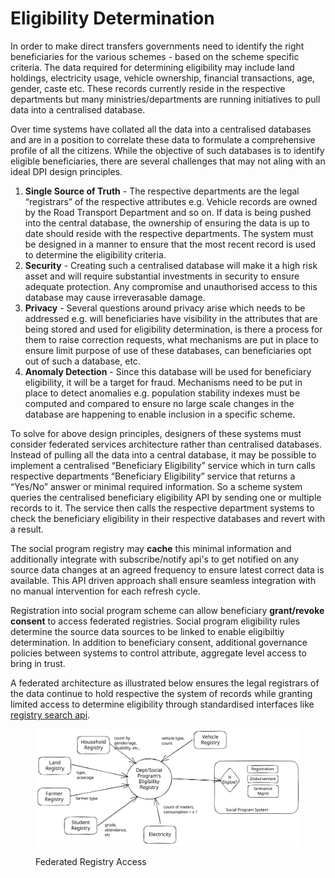 # Eligibility Determination

In order to make direct transfers governments need to identify the right beneficiaries for the various schemes - based on the scheme specific criteria. The data required for determining eligibility may include land holdings, electricity usage, vehicle ownership, financial transactions, age, gender, caste etc. These records currently reside in the respective departments but many ministries/departments are running initiatives to pull data into a centralised database.&#x20;

Over time systems have collated all the data into a centralised databases and are in a position to correlate these data to formulate a comprehensive profile of all the citizens. While the objective of such databases is to identify eligible beneficiaries, there are several challenges that may not aling with an ideal DPI design principles.

1. **Single Source of Truth** - The respective departments are the legal “registrars” of the respective attributes e.g. Vehicle records are owned by the Road Transport Department and so on. If data is being pushed into the central database, the ownership of ensuring the data is up to date should reside with the respective departments. The system must be designed in a manner to ensure that the most recent record is used to determine the eligibility criteria.
2. **Security** - Creating such a centralised database will make it a high risk asset and will require substantial investments in security to ensure adequate protection. Any compromise and unauthorised access to this database may cause irreverasable damage.&#x20;
3. **Privacy** - Several questions around privacy arise which needs to be addressed e.g. will beneficiaries have visibility in the attributes that are being stored and used for eligibility determination, is there a process for them to raise correction requests, what mechanisms are put in place to ensure limit purpose of use of these databases, can beneficiaries opt out of such a database, etc.
4. **Anomaly Detection** - Since this database will be used for beneficiary eligibility, it will be a target for fraud. Mechanisms need to be put in place to detect anomalies e.g. population stability indexes must be computed and compared to ensure no large scale changes in the database are happening to enable inclusion in a specific scheme.

To solve for above design principles, designers of these systems must consider federated services architecture rather than centralised databases. Instead of pulling all the data into a central database, it may be possible to implement a centralised “Beneficiary Eligibility” service which in turn calls respective departments “Beneficiary Eligibility” service that returns a “Yes/No” answer or minimal required information. So a scheme system queries the centralised beneficiary eligibility API by sending one or multiple records to it. The service then calls the respective department systems to check the beneficiary eligibility in their respective databases and revert with a result.

The social program registry may **cache** this minimal information and additionally integrate with subscribe/notify api's to get notified on any source data changes at an agreed frequency to ensure latest correct data is available. This API driven approach shall ensure seamless integration with no manual intervention for each refresh cycle. &#x20;

Registration into social program scheme can allow beneficiary **grant/revoke consent** to access federated registries. Social program eligibility rules determine the source data sources to be linked to enable eligibiltiy determination. In addition to beneficiary consent, additional governance policies between systems to control attribute, aggregate level access to bring in trust.

A federated architecture as illustrated below ensures the legal registrars of the data continue to hold respective the system of records while granting limited access to determine eligibility through standardised interfaces like [registry search api](../registries.md).



<figure><img src="../../../.gitbook/assets/file.excalidraw.svg" alt=""><figcaption><p>Federated Registry Access</p></figcaption></figure>

